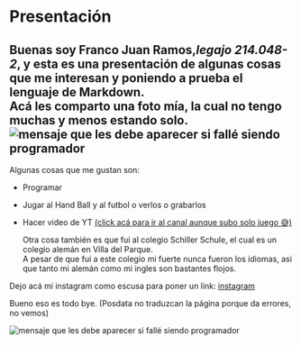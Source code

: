 # Presentación

Buenas soy Franco Juan Ramos,***legajo 214.048-2***, y esta es una presentación de algunas cosas que me interesan y poniendo a prueba el lenguaje de Markdown.  
Acá les comparto una foto mía, la cual no tengo muchas y menos estando solo.
![mensaje que les debe aparecer si fallé siendo programador](https://github.com/pdepjm/2024-tp0-presentacion-francojuanramos/assets/164411510/1b6dcfc4-446b-441f-ab53-0ba2996d81dc "¿Esto lo lees por curioso o porque te dormiste con el curso arriba de la foto?")
---
Algunas cosas que me gustan son:
- Programar
- Jugar al Hand Ball y al futbol o verlos o grabarlos
- Hacer video de YT [(click acá para ir al canal aunque subo solo juego 😅)](https://www.youtube.com/@minefranco588/videos)

  Otra cosa también es que fui al colegio Schiller Schule, el cual es un colegio alemán en Villa del Parque.  
  A pesar de que fui a este colegio mi fuerte nunca fueron los idiomas, asi que tanto mi alemán como mi ingles son bastantes flojos.

Dejo acá mi instagram como escusa para poner un link:
[instagram](https://www.instagram.com/franco_ramos1/)

Bueno eso es todo bye.
(Posdata no traduzcan la página porque da errores, no vemos)

![mensaje que les debe aparecer si fallé siendo programador](https://www.educaciontrespuntocero.com/wp-content/uploads/2019/06/homer.gif "¿Descubriste el de la foto de antes?")
